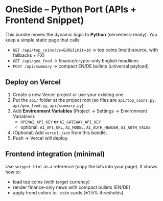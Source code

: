 
# OneSide – Python Port (APIs + Frontend Snippet)

This bundle moves the dynamic logic to **Python** (serverless-ready). You keep a simple static page that calls:

- `GET /api/top_coins?vs=EUR&limit=10`  → top coins (multi-source, with fallbacks + FX)
- `GET /api/geo_feed`                   → finance/crypto-only English headlines
- `POST /api/summary`                   → compact EN/DE bullets (universal payload)

## Deploy on Vercel

1. Create a new Vercel project or use your existing one.
2. Put the `api/` folder at the project root (so files are `api/top_coins.py`, `api/geo_feed.py`, `api/summary.py`).
3. Add **Environment Variables** (Project → Settings → Environment Variables):
   - `OPENAI_API_KEY` **or** `AI_GATEWAY_API_KEY`
   - optional: `AI_API_URL`, `AI_MODEL`, `AI_AUTH_HEADER`, `AI_AUTH_VALUE`
4. (Optional) Add `vercel.json` from this bundle.
5. Push → Vercel will deploy.

## Frontend integration (minimal)
Use `snippet.html` as a reference (copy the bits into your page). It shows how to:
- load top coins (with target currency)
- render finance-only news with compact bullets (EN/DE)
- apply trend colors to `.coin` cards (±1.5% thresholds)
